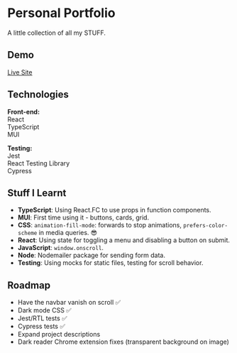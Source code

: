 # Personal Portfolio

A little collection of all my STUFF.

## Demo

[Live Site](https://cowtipping.co.uk)

## Technologies

**Front-end:**  
React  
TypeScript  
MUI

**Testing:**  
Jest  
React Testing Library  
Cypress

## Stuff I Learnt

- **TypeScript**: Using React.FC to use props in function components.
- **MUI**: First time using it - buttons, cards, grid.
- **CSS**: <code>animation-fill-mode</code>: forwards to stop animations, <code>prefers-color-scheme</code> in media queries. 😎
- **React**: Using state for toggling a menu and disabling a button on submit.
- **JavaScript**: <code>window.onscroll</code>.
- **Node**: Nodemailer package for sending form data.
- **Testing**: Using mocks for static files, testing for scroll behavior.

## Roadmap

- Have the navbar vanish on scroll ✅
- Dark mode CSS ✅
- Jest/RTL tests ✅
- Cypress tests ✅
- Expand project descriptions
- Dark reader Chrome extension fixes (transparent background on image)
